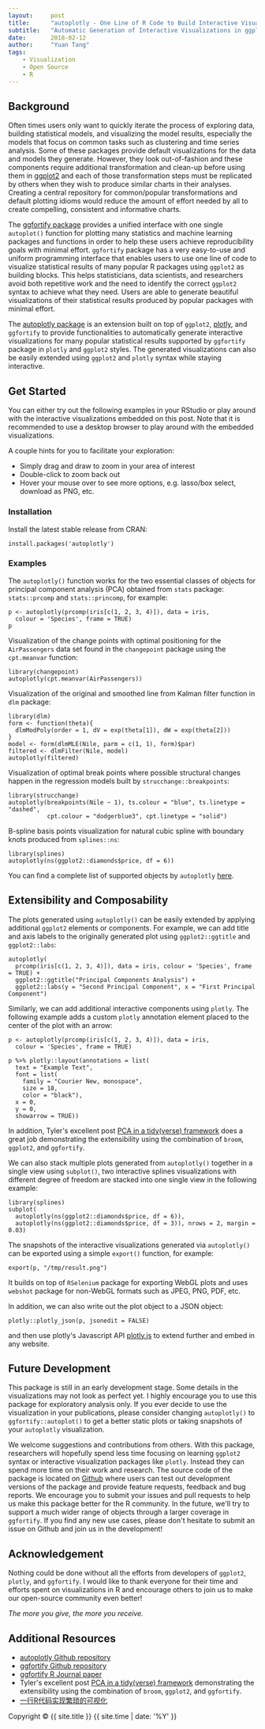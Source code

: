 ```yaml
---
layout:     post
title:      "autoplotly - One Line of R Code to Build Interactive Visualizations for Popular Statistical Results"
subtitle:   "Automatic Generation of Interactive Visualizations in ggplot2 and plotly Styles"
date:       2018-02-12
author:     "Yuan Tang"
tags:
    - Visualization
    - Open Source
    - R
---
```



<head>
  <script src="https://cdn.plot.ly/plotly-latest.min.js"></script>
  <script type="text/javascript" src="https://code.jquery.com/jquery-1.7.1.min.js"></script>
</head>


## Background

Often times users only want to quickly iterate the process of exploring data, building statistical models, and visualizing the model results, especially the models that focus on common tasks such as clustering and time series analysis. Some of these packages provide default visualizations for the data and models they generate. However, they look out-of-fashion and these components require additional transformation and clean-up before using them in [ggplot2](http://ggplot2.tidyverse.org/) and each of those transformation steps must be replicated by others when they wish to produce similar charts in their analyses. Creating a central repository for common/popular transformations and default plotting idioms would reduce the amount of effort needed by all to create compelling, consistent and informative charts.

The [ggfortify package](https://CRAN.R-project.org/package=ggfortify) provides a unified interface with one single `autoplot()` function for plotting many statistics and machine learning packages and functions in order to help these users achieve reproducibility goals with minimal effort. `ggfortify` package has a very easy-to-use and uniform programming interface that enables users to use one line of code to visualize statistical results of many popular R packages using `ggplot2` as building blocks. This helps statisticians, data scientists, and researchers avoid both repetitive work and the need to identify the correct `ggplot2` syntax to achieve what they need. Users are able to generate beautiful visualizations of their statistical results produced by popular packages with minimal effort.

The [autoplotly package](https://github.com/terrytangyuan/autoplotly) is an extension built on top of `ggplot2`, [plotly](https://plot.ly/), and `ggfortify` to provide functionalities to automatically generate interactive visualizations for many popular statistical results supported by `ggfortify` package in `plotly` and `ggplot2` styles. The generated visualizations can also be easily extended using `ggplot2` and `plotly` syntax while staying interactive.

## Get Started

You can either try out the following examples in your RStudio or play around with the interactive visualizations embedded on this post. Note that it is recommended to use a desktop browser to play around with the embedded visualizations.

A couple hints for you to facilitate your exploration:

* Simply drag and draw to zoom in your area of interest
* Double-click to zoom back out
* Hover your mouse over to see more options, e.g. lasso/box select, download as PNG, etc.


### Installation

Install the latest stable release from CRAN:

```
install.packages('autoplotly')
```

### Examples


The `autoplotly()` function works for the two essential classes of objects for principal component analysis (PCA) obtained from `stats` package: `stats::prcomp` and `stats::princomp`, for example:

```
p <- autoplotly(prcomp(iris[c(1, 2, 3, 4)]), data = iris,
  colour = 'Species', frame = TRUE)
p
```

<div><h id="pca-ggplot2-composable"></h></div>
<script>
$.getJSON("/data/plots/autoplotly/json/pca-ggplot2-composable.json", function(json) {
  ele = document.getElementById('pca-ggplot2-composable');
  Plotly.plot(ele, json.data, json.layout);
   });
</script>



Visualization of the change points with optimal positioning for the `AirPassengers` data set
found in the `changepoint` package using the `cpt.meanvar` function:

```
library(changepoint)
autoplotly(cpt.meanvar(AirPassengers))
```

<div><h id="changepoint"></h></div>
<script>
$.getJSON("/data/plots/autoplotly/json/changepoint.json", function(json) {
  ele = document.getElementById('changepoint');
  Plotly.plot(ele, json.data, json.layout);
   });
</script>


Visualization of the original and smoothed line from Kalman filter function in `dlm` package:

```
library(dlm)
form <- function(theta){
  dlmModPoly(order = 1, dV = exp(theta[1]), dW = exp(theta[2]))
}
model <- form(dlmMLE(Nile, parm = c(1, 1), form)$par)
filtered <- dlmFilter(Nile, model)
autoplotly(filtered)
```

<div><h id="dlm"></h></div>
<script>
$.getJSON("/data/plots/autoplotly/json/dlm.json", function(json) {
  ele = document.getElementById('dlm');
  Plotly.plot(ele, json.data, json.layout);
   });
</script>

Visualization of optimal break points where possible structural changes happen in the
regression models built by `strucchange::breakpoints`:

```
library(strucchange)
autoplotly(breakpoints(Nile ~ 1), ts.colour = "blue", ts.linetype = "dashed",
           cpt.colour = "dodgerblue3", cpt.linetype = "solid")
```

<div><h id="strucchange"></h></div>
<script>
$.getJSON("/data/plots/autoplotly/json/strucchange.json", function(json) {
  ele = document.getElementById('strucchange');
  Plotly.plot(ele, json.data, json.layout);
   });
</script>



B-spline basis points visualization for natural cubic spline with boundary knots produced
from `splines::ns`:

```
library(splines)
autoplotly(ns(ggplot2::diamonds$price, df = 6))
```

<div><h id="splines"></h></div>
<script>
$.getJSON("/data/plots/autoplotly/json/splines.json", function(json) {
  ele = document.getElementById('splines');
  Plotly.plot(ele, json.data, json.layout);
   });
</script>

You can find a complete list of supported objects by `autoplotly` [here](https://github.com/sinhrks/ggfortify#coverage).

## Extensibility and Composability

The plots generated using `autoplotly()` can be easily extended by applying additional
`ggplot2` elements or components. For example, we can add title and axis labels to the
originally generated plot using `ggplot2::ggtitle` and `ggplot2::labs`:

```
autoplotly(
  prcomp(iris[c(1, 2, 3, 4)]), data = iris, colour = 'Species', frame = TRUE) +
  ggplot2::ggtitle("Principal Components Analysis") +
  ggplot2::labs(y = "Second Principal Component", x = "First Principal Component")
```

<div><h id="pca-ggplot2-composable-2"></h></div>
<script>
$.getJSON("/data/plots/autoplotly/json/pca-ggplot2-composable-2.json", function(json) {
  ele = document.getElementById('pca-ggplot2-composable-2');
  Plotly.plot(ele, json.data, json.layout);
   });
</script>


Similarly, we can add additional interactive components using `plotly`. The following
example adds a custom `plotly` annotation element placed to the center of the plot with an arrow:


```
p <- autoplotly(prcomp(iris[c(1, 2, 3, 4)]), data = iris,
  colour = 'Species', frame = TRUE)

p %>% plotly::layout(annotations = list(
  text = "Example Text",
  font = list(
    family = "Courier New, monospace",
    size = 18,
    color = "black"),
  x = 0,
  y = 0,
  showarrow = TRUE))
```

<div><h id="pca-plotly-composable"></h></div>
<script>
$.getJSON("/data/plots/autoplotly/json/pca-plotly-composable.json", function(json) {
  ele = document.getElementById('pca-plotly-composable');
  Plotly.plot(ele, json.data, json.layout);
   });
</script>


In addition, Tyler's excellent post [PCA in a tidy(verse) framework](https://tbradley1013.github.io/2018/02/01/pca-in-a-tidy-verse-framework/)
does a great job demonstrating the extensibility using the combination of `broom`, `ggplot2`, and `ggfortify`.

We can also stack multiple plots generated from `autoplotly()` together in a single view
using `subplot()`, two interactive splines visualizations with different degree of freedom
are stacked into one single view in the following example:

```
library(splines)
subplot(
  autoplotly(ns(ggplot2::diamonds$price, df = 6)),
  autoplotly(ns(ggplot2::diamonds$price, df = 3)), nrows = 2, margin = 0.03)
```

<div><h id="splines-subplots"></h></div>
<script>
$.getJSON("/data/plots/autoplotly/json/splines-subplots.json", function(json) {
  ele = document.getElementById('splines-subplots');
  Plotly.plot(ele, json.data, json.layout);
   });
</script>

The snapshots of the interactive visualizations generated via `autoplotly()` can be exported using
a simple `export()` function, for example:

```
export(p, "/tmp/result.png")
```

It builds on top of `RSelenium` package for exporting WebGL plots and uses `webshot` package for non-WebGL formats such as JPEG, PNG, PDF, etc.

In addition, we can also write out the plot object to a JSON object:

```
plotly::plotly_json(p, jsonedit = FALSE)
```
and then use plotly's Javascript API [plotly.js](https://plot.ly/javascript/) to extend further and embed in any website.

## Future Development

This package is still in an early development stage. Some details in the visualizations may not
look as perfect yet. I highly encourage you to use this package for exploratory analysis only.
If you ever decide to use the visualization in your publications, please consider changing
`autoplotly()` to `ggfortify::autoplot()` to get a better static plots or taking snapshots
of your `autoplotly` visualization.

We welcome suggestions and contributions from others. With this package, researchers will hopefully
spend less time focusing on learning `ggplot2` syntax or interactive visualization packages like `plotly`.
Instead they can spend more time on their work and research. The source code of the package is located on
 [Github](https://github.com/terrytangyuan/autoplotly) where users can test out development versions of
 the package and provide feature requests, feedback and bug reports. We encourage you to submit your
 issues and pull requests to help us make this package better for the R community.
 In the future, we'll try to support a much wider range of objects through a larger coverage in `ggfortify`.
 If you find any new use cases, please don't hesitate to submit an issue on Github and join us in the development!

## Acknowledgement

Nothing could be done without all the efforts from developers of `ggplot2`, `plotly`, and `ggfortify`. I would like to thank
everyone for their time and efforts spent on visualizations in R and encourage others to join us to make our open-source
community even better!

*The more you give, the more you receive.*

## Additional Resources

* [autoplotly Github repository](https://github.com/terrytangyuan/autoplotly)
* [ggfortify Github repository](https://github.com/sinhrks/ggfortify)
* [ggfortify R Journal paper](https://journal.r-project.org/archive/2016-2/tang-horikoshi-li.pdf)
* Tyler's excellent post [PCA in a tidy(verse) framework](https://tbradley1013.github.io/2018/02/01/pca-in-a-tidy-verse-framework/)
demonstrating the extensibility using the combination of `broom`, `ggplot2`, and `ggfortify`.
* [一行R代码实现繁琐的可视化](https://terrytangyuan.github.io/2015/11/24/ggfortify-intro/)

<p class="copyright text-muted">
  Copyright &copy; {{ site.title }} {{ site.time | date: '%Y' }}
</p>
